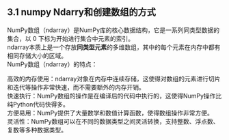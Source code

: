 ## 3.1 numpy Ndarry和创建数组的方式
NumPy数组（ndarray）是NumPy库的核心数据结构，它是一系列同类型数据的集合，以 0 下标为开始进行集合中元素的索引。  
ndarray本质上是一个存放**同类型元素**的多维数组，其中的每个元素在内存中都有相同存储大小的区域。  
NumPy数组（ndarray）的特点：

高效的内存使用：ndarray对象在内存中连续存储，这使得对数组的元素进行切片和迭代等操作非常快速，而不需要额外的内存开销。  
快速执行：NumPy数组的操作是在编译后的代码中执行的，这使得NumPy操作比纯Python代码快得多。  
方便易用：NumPy提供了大量数学和数值计算函数，使得数组操作非常方便。  
灵活性：NumPy数组可以在不同的数据类型之间灵活转换，支持整数、浮点数、复数等多种数据类型。
